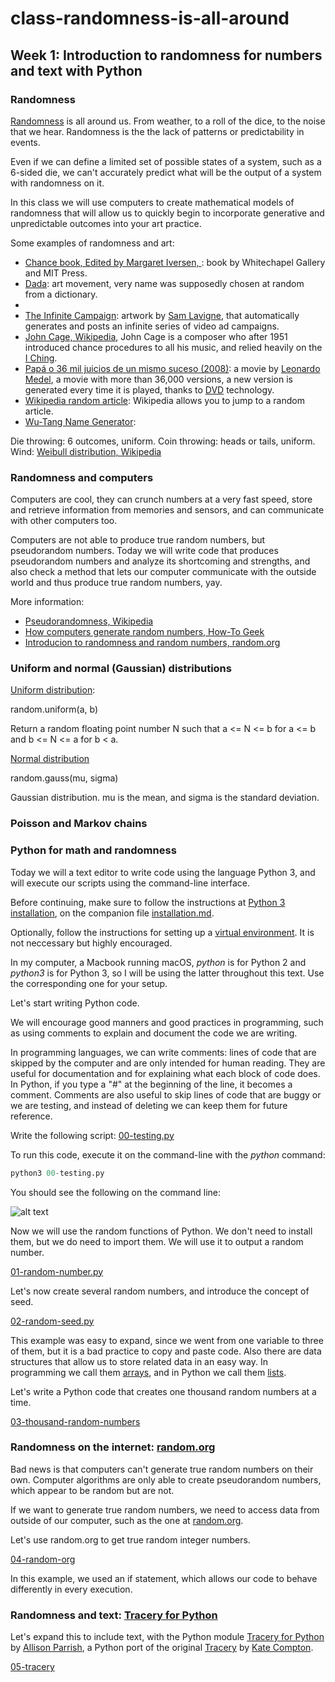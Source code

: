 # class-randomness-is-all-around

## Week 1: Introduction to randomness for numbers and text with Python

### Randomness

[Randomness](https://en.wikipedia.org/wiki/Randomness) is all around us. From weather, to a roll of the dice, to the noise that we hear. Randomness is the the lack of patterns or predictability in events.

Even if we can define a limited set of possible states of a system, such as a 6-sided die, we can't accurately predict what will be the output of a system with randomness on it.

In this class we will use computers to create mathematical models of randomness that will allow us to quickly begin to incorporate generative and unpredictable outcomes into your art practice.

Some examples of randomness and art:

* [Chance book, Edited by Margaret Iversen, ](https://mitpress.mit.edu/books/chance): book by Whitechapel Gallery and MIT Press.
* [Dada](https://en.wikipedia.org/wiki/Dada): art movement, very name was supposedly chosen at random from a dictionary.
* [](https://twitter.com/the_ephemerides)
* [The Infinite Campaign](https://lav.io/projects/the-infinite-campaign/): artwork by [Sam Lavigne](http://lav.io/), that automatically generates and posts an infinite series of video ad campaigns.
* [John Cage, Wikipedia](https://en.wikipedia.org/wiki/John_Cage), John Cage is a composer who after 1951 introduced chance procedures to all his music, and relied heavily on the [I Ching](https://en.wikipedia.org/wiki/I_Ching).
* [Papá o 36 mil juicios de un mismo suceso (2008)](https://www.imdb.com/title/tt1334552/): a movie by [Leonardo Medel](https://www.imdb.com/name/nm3223128/), a movie with more than 36,000 versions, a new version is generated every time it is played, thanks to [DVD](https://en.wikipedia.org/wiki/DVD) technology.
* [Wikipedia random article](https://en.wikipedia.org/wiki/Special:Random): Wikipedia allows you to jump to a random article.
* [Wu-Tang Name Generator](http://www.mess.be/inickgenwuname.php):

Die throwing: 6 outcomes, uniform.
Coin throwing: heads or tails, uniform.
Wind: [Weibull distribution, Wikipedia](https://en.wikipedia.org/wiki/Weibull_distribution)

### Randomness and computers

Computers are cool, they can crunch numbers at a very fast speed, store and retrieve information from memories and sensors, and can communicate with other computers too.

Computers are not able to produce true random numbers, but pseudorandom numbers. Today we will write code that produces pseudorandom numbers and analyze its shortcoming and strengths, and also check a method that lets our computer communicate with the outside world and thus produce true random numbers, yay.

More information:

* [Pseudorandomness, Wikipedia](https://en.wikipedia.org/wiki/Pseudorandomness)
* [How computers generate random numbers, How-To Geek](https://www.howtogeek.com/183051/htg-explains-how-computers-generate-random-numbers/)
* [Introducion to randomness and random numbers, random.org](https://www.random.org/randomness/)

### Uniform and normal (Gaussian) distributions



[Uniform distribution](https://en.wikipedia.org/wiki/Uniform_distribution_(continuous)):

random.uniform(a, b)

Return a random floating point number N such that a <= N <= b for a <= b and b <= N <= a for b < a.

[Normal distribution](https://en.wikipedia.org/wiki/Normal_distribution)

random.gauss(mu, sigma)

Gaussian distribution. mu is the mean, and sigma is the standard deviation.

### Poisson and Markov chains



### Python for math and randomness

Today we will a text editor to write code using the language Python 3, and will execute our scripts using the command-line interface.

Before continuing, make sure to follow the instructions at [Python 3 installation](/installation.md/#python-3), on the companion file [installation.md](/installation.md).

Optionally, follow the instructions for setting up a [virtual environment](/virtual-environment.md). It is not neccessary but highly encouraged.

In my computer, a Macbook running macOS, *python* is for Python 2 and *python3* is for Python 3, so I will be using the latter throughout this text. Use the corresponding one for your setup.

Let's start writing Python code.

We will encourage good manners and good practices in programming, such as using comments to explain and document the code we are writing.

In programming languages, we can write comments: lines of code that are skipped by the computer and are only intended for human reading. They are useful for documentation and for explaining what each block of code does. In Python, if you type a "#" at the beginning of the line, it becomes a comment. Comments are also useful to skip lines of code that are buggy or we are testing, and instead of deleting we can keep them for future reference.

Write the following script: [00-testing.py](./../code/week1/00-testing.py)

To run this code, execute it on the command-line with the *python* command:

```python
python3 00-testing.py
```

You should see the following on the command line:

![alt text](https://github.com/montoyamoraga/class-randomness-is-all-around/raw/master/pics/week1-00-testing.png "Testing script")

Now we will use the random functions of Python. We don't need to install them, but we do need to import them. We will use it to output a random number.

[01-random-number.py](./../code/week1/01-random-number.py)

Let's now create several random numbers, and introduce the concept of seed.

[02-random-seed.py](./../code/week1/02-random-seed.py)

This example was easy to expand, since we went from one variable to three of them, but it is a bad practice to copy and paste code. Also there are data structures that allow us to store related data in an easy way. In programming we call them [arrays](https://en.wikipedia.org/wiki/Array_data_structure), and in Python we call them [lists](https://docs.python.org/3.7/tutorial/datastructures.html).

Let's write a Python code that creates one thousand random numbers at a time.

[03-thousand-random-numbers](./../code/week1/03-thousand-random-numbers.py)

### Randomness on the internet: [random.org](https://www.random.org/)

Bad news is that computers can't generate true random numbers on their own. Computer algorithms are only able to create pseudorandom numbers, which appear to be random but are not.

If we want to generate true random numbers, we need to access data from outside of our computer, such as the one at [random.org](https://www.random.org/).

Let's use random.org to get true random integer numbers.

[04-random-org](./../code/week1/04-random-org.py)

In this example, we used an if statement, which allows our code to behave differently in every execution.

### Randomness and text: [Tracery for Python](https://github.com/aparrish/pytracery)

Let's expand this to include text, with the Python module [Tracery for Python](https://github.com/aparrish/pytracery) by [Allison Parrish](http://www.decontextualize.com/), a Python port of the original [Tracery](http://tracery.io/) by [Kate Compton](http://www.galaxykate.com/).

[05-tracery](./../code/week1/05-tracery.py)
